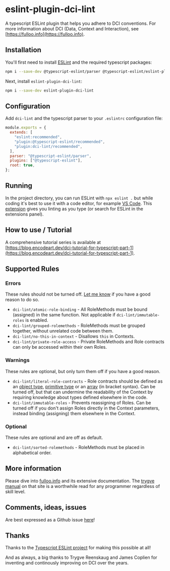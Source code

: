 # eslint-plugin-dci-lint

A typescript ESLint plugin that helps you adhere to DCI conventions. For more information about DCI (Data, Context and Interaction), see [https://fulloo.info](https://fulloo.info).

## Installation

You'll first need to install [ESLint](https://eslint.org/) and the required typescript packages:

```sh
npm i --save-dev @typescript-eslint/parser @typescript-eslint/eslint-plugin eslint typescript
```

Next, install `eslint-plugin-dci-lint`:

```sh
npm i --save-dev eslint-plugin-dci-lint
```

## Configuration

Add `dci-lint` and the typescript parser to your `.eslintrc` configuration file:

```js
module.exports = {
  extends: [
    "eslint:recommended",
    "plugin:@typescript-eslint/recommended",
    "plugin:dci-lint/recommended",
  ],
  parser: "@typescript-eslint/parser",
  plugins: ["@typescript-eslint"],
  root: true,
};
```

## Running

In the project directory, you can run ESLint with `npx eslint .` but while coding it's best to use it with a code editor, for example [VS Code](https://code.visualstudio.com/). This [extension](https://marketplace.visualstudio.com/items?itemName=dbaeumer.vscode-eslint) gives you linting as you type (or search for ESLint in the extensions panel).

## How to use / Tutorial

A comprehensive tutorial series is available at [https://blog.encodeart.dev/dci-tutorial-for-typescript-part-1](https://blog.encodeart.dev/dci-tutorial-for-typescript-part-1).

## Supported Rules

### Errors

These rules should not be turned off. [Let me know](https://github.com/ciscoheat/eslint-plugin-dci-lint/issues) if you have a good reason to do so.

- `dci-lint/atomic-role-binding` - All RoleMethods must be bound (assigned) in the same function. Not applicable if `dci-lint/immutable-roles` is enabled.
- `dci-lint/grouped-rolemethods` - RoleMethods must be grouped together, without unrelated code between them.
- `dci-lint/no-this-in-context` - Disallows `this` in Contexts.
- `dci-lint/private-role-access` - Private RoleMethods and Role contracts can only be accessed within their own Roles.

### Warnings

These rules are optional, but only turn them off if you have a good reason.

- `dci-lint/literal-role-contracts` - Role contracts should be defined as an [object type](https://www.typescriptlang.org/docs/handbook/2/objects.html), [primitive type](https://www.typescriptlang.org/docs/handbook/2/everyday-types.html#the-primitives-string-number-and-boolean) or an [array](https://www.typescriptlang.org/docs/handbook/2/everyday-types.html#arrays) (in bracket syntax). Can be turned off, but that can undermine the readability of the Context by requiring knowledge about types defined elsewhere in the code.
- `dci-lint/immutable-roles` - Prevents reassigning of Roles. Can be turned off if you don't assign Roles directly in the Context parameters, instead binding (assigning) them elsewhere in the Context.

### Optional

These rules are optional and are off as default.

- `dci-lint/sorted-rolemethods` - RoleMethods must be placed in alphabetical order.

## More information

Please dive into [fulloo.info](https://fulloo.info/) and its extensive documentation. The [trygve manual](https://fulloo.info/Documents/trygve/trygve1.html) on that site is a worthwhile read for any programmer regardless of skill level.

## Comments, ideas, issues

Are best expressed as a Github issue [here](https://github.com/ciscoheat/eslint-plugin-dci-lint/issues)!

## Thanks

Thanks to the [Typescript ESLint project](https://typescript-eslint.io/) for making this possible at all!

And as always, a big thanks to Trygve Reenskaug and James Coplien for inventing and continously improving on DCI over the years.
